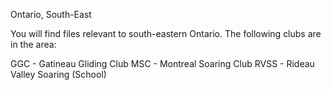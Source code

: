 Ontario, South-East

You will find files relevant to south-eastern Ontario. The following clubs are in the area:

GGC - Gatineau Gliding Club
MSC - Montreal Soaring Club
RVSS - Rideau Valley Soaring (School)
